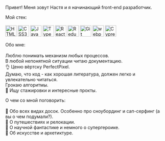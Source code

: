 Привет! Меня зовут Настя и я начинающий front-end разработчик.

Мой стек: <br />
<br />
<a href="https://www.w3.org/TR/html5/" title="HTML5"><img src="https://github.com/get-icon/geticon/raw/master/icons/html-5.svg" alt="HTML5" width="35px" height="35px"></a>
<a href="https://www.w3.org/TR/CSS/" title="CSS3"><img src="https://github.com/get-icon/geticon/raw/master/icons/css-3.svg" alt="CSS3" width="35px" height="35px"></a>
<a href="https://developer.mozilla.org/en-US/docs/Web/JavaScript" title="JavaScript"><img src="https://github.com/get-icon/geticon/raw/master/icons/javascript.svg" alt="JavaScript" width="35px" height="35px"></a>
<a href="https://www.typescriptlang.org/" title="Typescript"><img src="https://github.com/get-icon/geticon/raw/master/icons/typescript-icon.svg" alt="Typescript" width="35px" height="35px"></a>
<a href="https://reactjs.org/" title="React"><img src="https://github.com/get-icon/geticon/raw/master/icons/react.svg" alt="React" width="35px" height="35px"></a>
<a href="https://redux.js.org/" title="Redux"><img src="https://github.com/get-icon/geticon/raw/master/icons/redux.svg" alt="Redux" width="35px" height="35px"></a>
<a href="https://git-scm.com/" title="Git"><img src="https://github.com/get-icon/geticon/raw/master/icons/git-icon.svg" alt="Git" width="35px" height="35px"></a>
<a href="https://webpack.js.org/" title="webpack"><img src="https://github.com/get-icon/geticon/raw/master/icons/webpack.svg" alt="webpack" width="35px" height="35px"></a>
<a href="https://www.cypress.io/" title="Cypress"><img src="https://github.com/get-icon/geticon/raw/master/icons/cypress.svg" alt="Cypress" width="35px" height="35px"></a>

Обо мне:<br />
<br />
Люблю понимать механизм любых процессов.<br />
В любой непонятной ситуации читаю документацию.<br />
:ok_hand: Ценю вёртску PerfectPixel.<br />
Думаю, что код - как хорошая литература, должен легко и увлекательно читаться.<br />
Грокаю алгоритмы.<br />
:eyes: Ищу стажировки и интересные прокты.<br />

О чем со мной поговорить:<br />
<br />
:speech_balloon: Обо всех видах досок. Особенно про сноубординг и сап-серфинг (а вы о чем подумали?).<br />
:speech_balloon: О путешествиях и релокации.<br />
:speech_balloon: О научной фантастике и немного о супергероике.<br />
:speech_balloon: Об искусстве и архетиктуре.<br />

